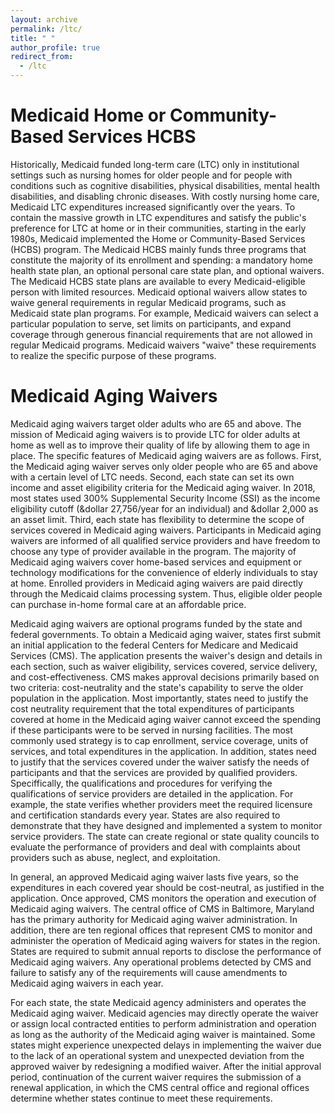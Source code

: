 ```yaml
---
layout: archive
permalink: /ltc/
title: " "
author_profile: true
redirect_from:
  - /ltc
---
```


Medicaid Home or Community-Based Services HCBS
======
Historically, Medicaid funded long-term care (LTC) only in institutional settings such
as nursing homes for older people and for people with conditions such as cognitive
disabilities, physical disabilities, mental health disabilities, and disabling chronic
diseases. With costly nursing home care, Medicaid LTC expenditures increased
significantly over the years. To contain the massive growth in LTC expenditures and
satisfy the public's preference for LTC at home or in their communities, starting in the
early 1980s, Medicaid implemented the Home or Community-Based Services (HCBS)
program. The Medicaid HCBS mainly funds three programs that constitute the majority
of its enrollment and spending: a mandatory home health state plan, an optional
personal care state plan, and optional waivers. The Medicaid HCBS state plans are
available to every Medicaid-eligible person with limited resources. Medicaid optional
waivers allow states to waive general requirements in regular Medicaid programs, such as
Medicaid state plan programs. For example, Medicaid waivers can select a particular
population to serve, set limits on participants, and expand coverage through generous financial requirements that are not allowed in regular Medicaid programs. Medicaid
waivers "waive" these requirements to realize the specific purpose of these programs.

Medicaid Aging Waivers
======
Medicaid aging waivers target older adults who are 65 and above. The mission of Medicaid aging waivers is to provide LTC for older adults at home as well as to improve
their quality of life by allowing them to age in place. The specific features of Medicaid
aging waivers are as follows. First, the Medicaid aging waiver serves only older people
who are 65 and above with a certain level of LTC needs. Second, each state can set its
own income and asset eligibility criteria for the Medicaid aging waiver. In 2018, most
states used 300% Supplemental Security Income (SSI) as the income eligibility cutoff
(&dollar 27,756/year for an individual) and &dollar 2,000 as an asset limit. Third, each state has flexibility to determine the scope of services covered in Medicaid aging waivers. Participants in Medicaid aging waivers are informed of all qualified service providers and
have freedom to choose any type of provider available in the program. The majority of
Medicaid aging waivers cover home-based services and equipment or technology
modifications for the convenience of elderly individuals to stay at home. Enrolled
providers in Medicaid aging waivers are paid directly through the Medicaid claims
processing system. Thus, eligible older people can purchase in-home formal care at an affordable price.

Medicaid aging waivers are optional programs funded by the state and federal
governments. To obtain a Medicaid aging waiver, states first submit an initial
application to the federal Centers for Medicare and Medicaid Services (CMS). The
application presents the waiver's design and details in each section, such as waiver
eligibility, services covered, service delivery, and cost-effectiveness. CMS makes approval
decisions primarily based on two criteria: cost-neutrality and the state's capability to
serve the older population in the application. Most importantly, states need to justify
the cost neutrality requirement that the total expenditures of participants covered at
home in the Medicaid aging waiver cannot exceed the spending if these participants were
to be served in nursing facilities. The most commonly used strategy is to cap enrollment,
service coverage, units of services, and total expenditures in the application. 
In addition, states need to justify that the services covered under the waiver satisfy the
needs of participants and that the services are provided by qualified providers.
Speciffically, the qualifications and procedures for verifying the qualifications of service
providers are detailed in the application. For example, the state verifies whether
providers meet the required licensure and certification standards every year. States are
also required to demonstrate that they have designed and implemented a system to
monitor service providers. The state can create regional or state quality councils to
evaluate the performance of providers and deal with complaints about providers such as
abuse, neglect, and exploitation.

In general, an approved Medicaid aging waiver lasts five years, so the expenditures in
each covered year should be cost-neutral, as justified in the application. Once approved,
CMS monitors the operation and execution of Medicaid aging waivers. The central office
of CMS in Baltimore, Maryland has the primary authority for Medicaid aging waiver
administration. In addition, there are ten regional offices that represent CMS to monitor
and administer the operation of Medicaid aging waivers for states in the region. States
are required to submit annual reports to disclose the performance of Medicaid aging
waivers. Any operational problems detected by CMS and failure to satisfy any of the
requirements will cause amendments to Medicaid aging waivers in each year.

For each state, the state Medicaid agency administers and operates the Medicaid
aging waiver. Medicaid agencies may directly operate the waiver or assign local
contracted entities to perform administration and operation as long as the authority of
the Medicaid aging waiver is maintained. Some states might experience unexpected
delays in implementing the waiver due to the lack of an operational system and
unexpected deviation from the approved waiver by redesigning a modified waiver. After
the initial approval period, continuation of the current waiver requires the submission of
a renewal application, in which the CMS central office and regional offices determine
whether states continue to meet these requirements.
